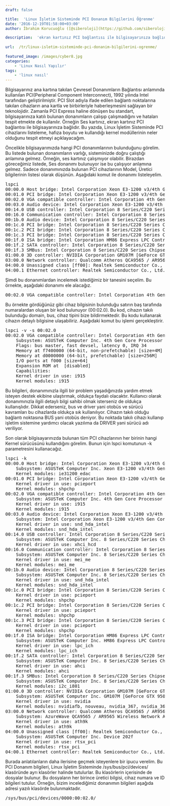 ```yaml
---
draft: false

title:  'Linux İşletim Sisteminde PCI Donanım Bilgilerini Öğrenme'
date: '2016-12-19T01:58:00+03:00'
author: İbrahim Korucuoğlu ([@siberoloji](https://github.com/siberoloji))

description:  'ekran kartınız PCI bağlantısı ile bilgisayarınıza bağlıdır. Bu yazıda, Linux İşletim Sisteminde PCI cihazlarını listeleme, hafıza boyutu ve kullandığı kernel modüllerinin neler olduğunu tespit etmeyi açıklayacağım.' 
 
url:  /tr/linux-isletim-sisteminde-pci-donanim-bilgilerini-ogrenme/
 
featured_image: /images/cyber8.jpg
categories:
    - 'Linux Nasıl Yapılır'
tags:
    - 'linux nasıl'
---
```

Bilgisayarınız ana kartına takılan Çevresel Donanımların Bağlantısı anlamında kullanılan PCI(Peripheral Component Interconnect), 1992 yılında Intel tarafından geliştirilmiştir. PCI Slot adıyla ifade edilen bağlantı noktalarına takılan cihazların ana kartla ve birbirleriyle haberleşmesini sağlayan bir teknolojidir. Zamanla PCI Express haline dönüşen bu standart, bilgisayarınıza katılı bulunan donanımların çalışıp çalışmadığını ve hataları tespit etmekte de kullanılır. Örneğin Ses kartınız, ekran kartınız PCI bağlantısı ile bilgisayarınıza bağlıdır. Bu yazıda, Linux İşletim Sisteminde PCI cihazlarını listeleme, hafıza boyutu ve kullandığı kernel modüllerinin neler olduğunu tespit etmeyi açıklayacağım.

Öncelikle bilgisayarımızda hangi PCI donanımlarının bulunduğunu görelim. Bu listede bulunan donanımların varlığı, sisteminizde doğru çalıştığı anlamına gelmez. Örneğin, ses kartınız çalışmıyor olabilir. Birazdan göreceğimiz listede, Ses donanımı bulunuyor ise bu çalışıyor anlamına gelmez. Sadece donanımınızda bulunan PCI cihazlarının Model, Üretici bilgilerinin listesi olarak düşünün. Aşağıdaki komut ile donanımı listeleyelim.
<!-- wp:preformatted -->
<pre class="wp-block-preformatted">lspci
00:00.0 Host bridge: Intel Corporation Xeon E3-1200 v3/4th Gen Core Processor DRAM Controller (rev 06)
00:01.0 PCI bridge: Intel Corporation Xeon E3-1200 v3/4th Gen Core Processor PCI Express x16 Controller (rev 06)
00:02.0 VGA compatible controller: Intel Corporation 4th Gen Core Processor Integrated Graphics Controller (rev 06)
00:03.0 Audio device: Intel Corporation Xeon E3-1200 v3/4th Gen Core Processor HD Audio Controller (rev 06)
00:14.0 USB controller: Intel Corporation 8 Series/C220 Series Chipset Family USB xHCI (rev 05)
00:16.0 Communication controller: Intel Corporation 8 Series/C220 Series Chipset Family MEI Controller #1 (rev 04)
00:1b.0 Audio device: Intel Corporation 8 Series/C220 Series Chipset High Definition Audio Controller (rev 05)
00:1c.0 PCI bridge: Intel Corporation 8 Series/C220 Series Chipset Family PCI Express Root Port #1 (rev d5)
00:1c.2 PCI bridge: Intel Corporation 8 Series/C220 Series Chipset Family PCI Express Root Port #3 (rev d5)
00:1c.3 PCI bridge: Intel Corporation 8 Series/C220 Series Chipset Family PCI Express Root Port #4 (rev d5)
00:1f.0 ISA bridge: Intel Corporation HM86 Express LPC Controller (rev 05)
00:1f.2 SATA controller: Intel Corporation 8 Series/C220 Series Chipset Family 6-port SATA Controller 1 [AHCI mode] (rev 05)
00:1f.3 SMBus: Intel Corporation 8 Series/C220 Series Chipset Family SMBus Controller (rev 05)
01:00.0 3D controller: NVIDIA Corporation GM107M [GeForce GTX 950M] (rev a2)
03:00.0 Network controller: Qualcomm Atheros QCA9565 / AR9565 Wireless Network Adapter (rev 01)
04:00.0 Unassigned class [ff00]: Realtek Semiconductor Co., Ltd. Device 5287 (rev 01)
04:00.1 Ethernet controller: Realtek Semiconductor Co., Ltd. RTL8111/8168/8411 PCI Express Gigabit Ethernet Controller (rev 12)</pre>
<!-- /wp:preformatted -->
Şimdi bu donanımlardan incelemek istediğimiz bir tanesini seçelim. Bu örnekte, aşağıdaki donanımı ele alacağız.
<!-- wp:preformatted -->
<pre class="wp-block-preformatted">00:02.0 VGA compatible controller: Intel Corporation 4th Gen Core Processor Integrated Graphics Controller (rev 06)</pre>
<!-- /wp:preformatted -->
Bu örnekte gördüğünüz gibi cihaz bilgisinin bulunduğu satırın baş tarafında numaralardan oluşan bir kod bulunuyor (00:02.0). Bu kod, cihazın takılı bulunduğu domain, bus, cihaz tipini bize bildirmektedir. Bu kodu kullanarak cihazın detaylı bilgisine ulaşabiliriz. Aşağıdaki komut bu işlemi gerçekleştirir.
<!-- wp:preformatted -->
<pre class="wp-block-preformatted">lspci -v -s 00:02.0
00:02.0 VGA compatible controller: Intel Corporation 4th Gen Core Processor Integrated Graphics Controller (rev 06) (prog-if 00 [VGA controller])
	Subsystem: ASUSTeK Computer Inc. 4th Gen Core Processor Integrated Graphics Controller
	Flags: bus master, fast devsel, latency 0, IRQ 34
	Memory at f7400000 (64-bit, non-prefetchable) [size=4M]
	Memory at d0000000 (64-bit, prefetchable) [size=256M]
	I/O ports at f000 [size=64]
	Expansion ROM at <unassigned> [disabled]
	Capabilities: <access denied>
	Kernel driver in use: i915
	Kernel modules: i915</pre>
<!-- /wp:preformatted -->
Bu bilgileri, donanımınızla ilgili bir problem yaşadığınızda yardım etmek isteyen destek ekibine ulaştırmak, oldukça faydalı olacaktır. Kullanıcı olarak donanımınızla ilgili detaylı bilgi sahibi olmak isterseniz de oldukça kullanışlıdır. Dikkat ederseniz, bus ve driver yani otobüs ve sürücü kavramları bu cihazlarda oldukça sık kullanılıyor. Cihazın takılı olduğu bağlantı noktasına BUS yani otobüs deniyor. Bu noktada takılı cihazı kullanıp işletim sistemine yardımcı olacak yazılıma da DRIVER yani sürücü adı veriliyor.

Son olarak bilgisayarınızda bulunan tüm PCI cihazlarının her birinin hangi Kernel sürücüsünü kullandığını görelim. Bunun için lspci komutunun -k parametresini kullanacağız.
<!-- wp:preformatted -->
<pre class="wp-block-preformatted">lspci -k
00:00.0 Host bridge: Intel Corporation Xeon E3-1200 v3/4th Gen Core Processor DRAM Controller (rev 06)
	Subsystem: ASUSTeK Computer Inc. Xeon E3-1200 v3/4th Gen Core Processor DRAM Controller
	Kernel modules: ie31200_edac
00:01.0 PCI bridge: Intel Corporation Xeon E3-1200 v3/4th Gen Core Processor PCI Express x16 Controller (rev 06)
	Kernel driver in use: pcieport
	Kernel modules: shpchp
00:02.0 VGA compatible controller: Intel Corporation 4th Gen Core Processor Integrated Graphics Controller (rev 06)
	Subsystem: ASUSTeK Computer Inc. 4th Gen Core Processor Integrated Graphics Controller
	Kernel driver in use: i915
	Kernel modules: i915
00:03.0 Audio device: Intel Corporation Xeon E3-1200 v3/4th Gen Core Processor HD Audio Controller (rev 06)
	Subsystem: Intel Corporation Xeon E3-1200 v3/4th Gen Core Processor HD Audio Controller
	Kernel driver in use: snd_hda_intel
	Kernel modules: snd_hda_intel
00:14.0 USB controller: Intel Corporation 8 Series/C220 Series Chipset Family USB xHCI (rev 05)
	Subsystem: ASUSTeK Computer Inc. 8 Series/C220 Series Chipset Family USB xHCI
	Kernel driver in use: xhci_hcd
00:16.0 Communication controller: Intel Corporation 8 Series/C220 Series Chipset Family MEI Controller #1 (rev 04)
	Subsystem: ASUSTeK Computer Inc. 8 Series/C220 Series Chipset Family MEI Controller
	Kernel driver in use: mei_me
	Kernel modules: mei_me
00:1b.0 Audio device: Intel Corporation 8 Series/C220 Series Chipset High Definition Audio Controller (rev 05)
	Subsystem: ASUSTeK Computer Inc. 8 Series/C220 Series Chipset High Definition Audio Controller
	Kernel driver in use: snd_hda_intel
	Kernel modules: snd_hda_intel
00:1c.0 PCI bridge: Intel Corporation 8 Series/C220 Series Chipset Family PCI Express Root Port #1 (rev d5)
	Kernel driver in use: pcieport
	Kernel modules: shpchp
00:1c.2 PCI bridge: Intel Corporation 8 Series/C220 Series Chipset Family PCI Express Root Port #3 (rev d5)
	Kernel driver in use: pcieport
	Kernel modules: shpchp
00:1c.3 PCI bridge: Intel Corporation 8 Series/C220 Series Chipset Family PCI Express Root Port #4 (rev d5)
	Kernel driver in use: pcieport
	Kernel modules: shpchp
00:1f.0 ISA bridge: Intel Corporation HM86 Express LPC Controller (rev 05)
	Subsystem: ASUSTeK Computer Inc. HM86 Express LPC Controller
	Kernel driver in use: lpc_ich
	Kernel modules: lpc_ich
00:1f.2 SATA controller: Intel Corporation 8 Series/C220 Series Chipset Family 6-port SATA Controller 1 [AHCI mode] (rev 05)
	Subsystem: ASUSTeK Computer Inc. 8 Series/C220 Series Chipset Family 6-port SATA Controller 1 [AHCI mode]
	Kernel driver in use: ahci
	Kernel modules: ahci
00:1f.3 SMBus: Intel Corporation 8 Series/C220 Series Chipset Family SMBus Controller (rev 05)
	Subsystem: ASUSTeK Computer Inc. 8 Series/C220 Series Chipset Family SMBus Controller
	Kernel modules: i2c_i801
01:00.0 3D controller: NVIDIA Corporation GM107M [GeForce GTX 950M] (rev a2)
	Subsystem: ASUSTeK Computer Inc. GM107M [GeForce GTX 950M]
	Kernel driver in use: nvidia
	Kernel modules: nvidiafb, nouveau, nvidia_367, nvidia_367_drm
03:00.0 Network controller: Qualcomm Atheros QCA9565 / AR9565 Wireless Network Adapter (rev 01)
	Subsystem: AzureWave QCA9565 / AR9565 Wireless Network Adapter
	Kernel driver in use: ath9k
	Kernel modules: ath9k
04:00.0 Unassigned class [ff00]: Realtek Semiconductor Co., Ltd. Device 5287 (rev 01)
	Subsystem: ASUSTeK Computer Inc. Device 202f
	Kernel driver in use: rtsx_pci
	Kernel modules: rtsx_pci
04:00.1 Ethernet controller: Realtek Semiconductor Co., Ltd. RTL8111/8168/8411 PCI Express Gigabit Ethernet Controller (rev 12)</pre>
<!-- /wp:preformatted -->
Burada anlatılanların daha ilerisine geçmek isteyenlere bir ipucu verelim. Bu PCI Donanım bilgileri, Linux İşletim Sisteminde /sys/bus/pci/devices/ klasöründe ayrı klasörler halinde tutulurlar. Bu klasörlerin içerisinde de dosyalar bulunur. Bu dosyaların her birince üretici bilgisi, cihaz numara ve ID bilgileri tutulur. Örneğin, bizim incelediğimiz donanımın bilgileri aşağıda adresi yazılı klasörde bulunmaktadır.
<!-- wp:preformatted -->
<pre class="wp-block-preformatted">/sys/bus/pci/devices/0000:00:02.0/</pre>
<!-- /wp:preformatted -->